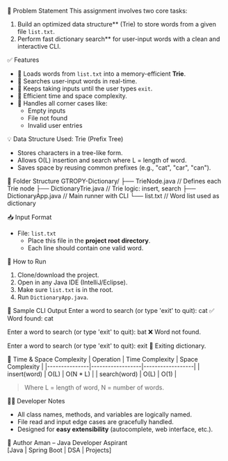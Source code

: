 📌 Problem Statement
This assignment involves two core tasks:
1. Build an optimized data structure** (Trie) to store words from a given file `list.txt`.
2. Perform fast dictionary search** for user-input words with a clean and interactive CLI.

✅ Features
- 📂 Loads words from `list.txt` into a memory-efficient **Trie**.
- 🔎 Searches user-input words in real-time.
- 🔁 Keeps taking inputs until the user types `exit`.
- 🧠 Efficient time and space complexity.
- 🚫 Handles all corner cases like:
  - Empty inputs
  - File not found
  - Invalid user entries

💡 Data Structure Used: Trie (Prefix Tree)
- Stores characters in a tree-like form.
- Allows O(L) insertion and search where L = length of word.
- Saves space by reusing common prefixes (e.g., "cat", "car", "can").

🧱 Folder Structure
GTROPY-Dictionary/
├── TrieNode.java // Defines each Trie node
├── DictionaryTrie.java // Trie logic: insert, search
├── DictionaryApp.java // Main runner with CLI
└── list.txt // Word list used as dictionary

📥 Input Format
- File: `list.txt`
  - Place this file in the **project root directory**.
  - Each line should contain one valid word.

🚀 How to Run
1. Clone/download the project.
2. Open in any Java IDE (IntelliJ/Eclipse).
3. Make sure `list.txt` is in the root.
4. Run `DictionaryApp.java`.

🧪 Sample CLI Output
Enter a word to search (or type 'exit' to quit): cat
✅ Word found: cat

Enter a word to search (or type 'exit' to quit): bat
❌ Word not found.

Enter a word to search (or type 'exit' to quit): exit
👋 Exiting dictionary.


🧠 Time & Space Complexity
| Operation     | Time Complexity | Space Complexity |
|---------------|------------------|------------------|
| insert(word)  | O(L)             | O(N * L)         |
| search(word)  | O(L)             | O(1)             |

> Where L = length of word, N = number of words.

👨‍💻 Developer Notes
- All class names, methods, and variables are logically named.
- File read and input edge cases are gracefully handled.
- Designed for **easy extensibility** (autocomplete, web interface, etc.).

🙌 Author
Aman – Java Developer Aspirant  
[Java | Spring Boot | DSA | Projects]

